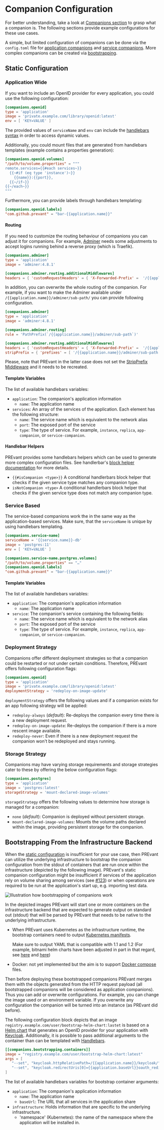 # Companion Configuration

For better understanding, take a look at [Companions
section](https://github.com/aixigo/PREvant?tab=readme-ov-file#companions) to
grasp what a companion is. The following sections provide example configurations
for these use cases.

A simple, but limited configuration of companions can be done via the
`config.toml` file for [application companions](#application-wide) and [service
companions](#service-based). More complex companions can be created via
[bootstrapping](#bootstrapping-from-the-infrastructure-backend).

## Static Configuration

### Application Wide

If you want to include an OpenID provider for every application, you could use
the following configuration:

```toml
[companions.openid]
type = 'application'
image = 'private.example.com/library/openid:latest'
env = [ 'KEY=VALUE' ]
```

The provided values of `serviceName` and `env` can include the [handlebars syntax][handlebars] in order to access dynamic values.

Additionally, you could mount files that are generated from handlebars templates (example contains a properties generation):

```toml
[companions.openid.volumes]
"/path/to/volume.properties" = """
remote.services={{#each services~}}
  {{~#if (eq type 'instance')~}}
    {{name}}:{{port}},
  {{~/if~}}
{{~/each~}}
"""
```

Furthermore, you can provide labels through handlebars templating:

```toml
[companions.openid.labels]
"com.github.prevant" = "bar-{{application.name}}"
```

#### Routing

If you need to customize the routing behaviour of companions you can adjust it
for companions. For example, [Adminer](https://hub.docker.com/_/adminer) needs
some adjustments to accept logins running behind a reverse proxy (which is
Traefik).

```toml
[companions.adminer]
type = 'application'
image = 'adminer:4.8.1'

[companions.adminer.routing.additionalMiddlewares]
headers = { 'customRequestHeaders' = { 'X-Forwarded-Prefix' =  '/{{application.name}}/adminer' } }
```

In addition, you can overwrite the whole routing of the companion. For example,
if you want to make the Adminer available under
`/{{application.name}}/adminer/sub-path/` you can provide following
configuration.

```toml
[companions.adminer]
type = 'application'
image = 'adminer:4.8.1'

[companions.adminer.routing]
rule = 'PathPrefix(`/{{application.name}}/adminer/sub-path`)'

[companions.adminer.routing.additionalMiddlewares]
headers = { 'customRequestHeaders' = { 'X-Forwarded-Prefix' =  '/{{application.name}}/adminer/sub-path' } }
stripPrefix = { 'prefixes' = [ '/{{application.name}}/adminer/sub-path' ] }
```

Please, note that PREvant in the latter case does not set the [StripPrefix
Middleware](https://doc.traefik.io/traefik/middlewares/http/stripprefix/) and
it needs to be recreated.

#### Template Variables

The list of available handlebars variables:

- `application`: The companion's application information
  - `name`: The application name
- `services`: An array of the services of the application. Each element has the
  following structure:
  - `name`: The service name which is equivalent to the network alias
  - `port`: The exposed port of the service
  - `type`: The type of service. For example, `instance`, `replica`, `app-companion`, or `service-companion`.

#### Handlebar Helpers

PREvant provides some handlebars helpers which can be used to generate more complex configuration files. See handlerbar's [block helper documentation](https://handlebarsjs.com/block_helpers.html) for more details.

- `{{#isCompanion <type>}}` A conditional handlerbars block helper that checks if the given service type matches any companion type.
- `isNotCompanion <type>` A conditional handlerbars block helper that checks if the given service type does not match any companion type.

### Service Based

The service-based companions work the in the same way as the application-based
services. Make sure, that the `serviceName` is unique by using handlebars
templating.

```toml
[companions.service-name]
serviceName = '{{service.name}}-db'
image = 'postgres:11'
env = [ 'KEY=VALUE' ]

[companions.service-name.postgres.volumes]
"/path/to/volume.properties" == "…"
[companions.openid.labels]
"com.github.prevant" = "bar-{{application.name}}"
```


#### Template Variables

The list of available handlebars variables:

- `application`: The companion's application information
  - `name`: The application name
- `service`: The companion's service containing the following fields:
  - `name`: The service name which is equivalent to the network alias
  - `port`: The exposed port of the service
  - `type`: The type of service. For example, `instance`, `replica`, `app-companion`, or `service-companion`.

### Deployment Strategy

Companions offer different deployment strategies so that a companion could be restarted or not under certain conditions. Therefore, PREvant offers following configuration flags:

```toml
[companions.openid]
type = 'application'
image = 'private.example.com/library/openid:latest'
deploymentStrategy = 'redeploy-on-image-update'
```

`deploymentStrategy` offers the following values and if a companion exists for an app following strategy will be applied:

- `redeploy-always` (_default_): Re-deploys the companion every time there is a new deployment request.
- `redeploy-on-image-update`: Re-deploys the companion if there is a more rescent image available.
- `redeploy-never`: Even if there is a new deployment request the companion won't be redeployed and stays running.

### Storage Strategy

Companions may have varying storage requirements and storage strategies cater to these by offering the below configuration flags:

```toml
[companions.postgres]
type = 'application'
image = 'postgres:latest'
storageStrategy = 'mount-declared-image-volumes'
```

`storageStrategy` offers the following values to determine how storage is managed for a companion:

- `none` (_default_): Companion is deployed without persistent storage.
- `mount-declared-image-volumes`: Mounts the volume paths declared within the image, providing persistent storage for the companion.

## Bootstrapping From the Infrastructure Backend

When the [static configuration](#static-configuration) is insufficient for your
use case, then PREvant can utilize the underlying infrastructure to bootstrap
the companion configuration from the stdout of containers that are run once
within the infrastructure (depicted by the following image). PREvant's static
companion configuration might be insufficient if services of the application
rely on volume sharing among services (see [#123][persistent-data-issue]) or
when operations are required to be run at the application's start up, e.g.
importing test data.

![](../assets/bootstrap-companions.svg "Illustration how bootstrapping of companions work")

In the depicted images PREvant will start one or more containers on the
infrastructure backend that are expected to generate output on standard out
(stdout) that will be parsed by PREvant that needs to be native to the
underlying infrastructure.

- When PREvant uses Kubernetes as the infrastructure runtime, the bootstrap
  containers need to output [Kubernetes manifests][k8s-manifest].

  Make sure to output YAML that is compatible with 1.1 and 1.2
  (For example, bitnami helm charts have been adjusted in part in that regard,
  see [here][zookeeper-yaml-1.2-pr] and [here][kafka-yaml-1.2-pr])
- Docker: not yet implemented but the aim is to support [Docker
  compose][docker-compose] files.

Then before deploying these bootstrapped companions PREvant merges them with
the objects generated from the HTTP request payload (all bootstrapped
companions will be considered as application companions). Thus you can add or
overwrite configurations. For example, you can change the image used or an
environment variable. If you overwrite any configuration the companion will be
turned into an instance (as PREvant did before).

The following configuration block depicts that an image
`registry.example.com/user/bootstrap-helm-chart:lastet` is based on a [Helm
chart][helm-chart] that generates an OpenID provider for your application with
[Keycloak][keycloak]. Additionally, it is possible to pass additional arguments
to the container than can be templated with [Handlebars][handlebars].

```toml
[[companions.bootstrapping.containers]]
image = "registry.example.com/user/bootstrap-helm-chart:latest"
args = [
   "--set", "keycloak.httpRelativePath=/{{application.name}}/keycloak/",
   "--set", "keycloak.redirectUris[0]={{application.baseUrl}}oauth_redir"
]
```

The list of available handlebars variables for bootstrap container arguments:

- `application`: The companion's application information
  - `name`: The application name
  - `baseUrl`: The URL that all services in the application share
- `infrastructure`: Holds information that are specific to the underlying
  infrastructure.
  - 'namespace' (Kubernetes): the name of the namespace where the application
    will be installed in.

[docker-compose]: https://docs.docker.com/compose/
[handlebars]: https://handlebarsjs.com/
[helm-chart]: https://helm.sh/docs/topics/charts/
[k8s-manifest]: https://kubernetes.io/docs/reference/glossary/?all=true#term-manifest
[keycloak]: https://www.keycloak.org/
[persistent-data-issue]: https://github.com/aixigo/PREvant/issues/123
[zookeeper-yaml-1.2-pr]: https://github.com/bitnami/charts/pull/21081
[kafka-yaml-1.2-pr]: https://github.com/bitnami/charts/pull/21086
